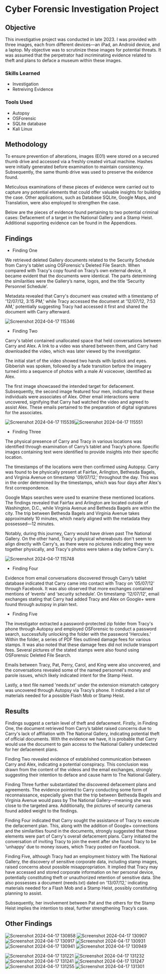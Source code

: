 # Cyber Forensic Investigation Project
## Objective
This investigative project was conducted in late 2023. I was provided with three images, each from different devices—an iPad, an Android device, and a laptop. My objective was to scrutinize these images for potential threats. It was assumed that the perpetrator had incriminating evidence related to theft and plans to deface a museum within these images.

### Skills Learned
- Investigation
- Retreiving Evidence

### Tools Used
- Autopsy
- OSForensic
- SQLite database
- Kali Linux

## Methodology
To ensure prevention of alterations, images (E01) were stored on a secured thumb drive and accessed via a freshly created virtual machine. Hashes were initially generated before examination to maintain consistency. Subsequently, the same thumb drive was used to preserve the evidence found.

Meticulous examinations of these pieces of evidence were carried out to capture any potential elements that could offer valuable insights for building the case. Other applications, such as Database SQLite, Google Maps, and Translation, were also employed to strengthen the case.

Below are the pieces of evidence found pertaining to two potential criminal cases: Defacement of a target in the National Gallery and a Stamp Heist. Additional supporting evidence can be found in the Appendices.

## Findings
- Finding One
  
We retrieved deleted Gallery documents related to the Security Schedule from Carry's tablet using OSForensic's Deleted File Search. When compared with Tracy's copy found on Tracy’s own external device, it became evident that the documents were identical. The parts determining the similarities were the Gallery’s name, logos, and the title ‘Security Personnel Schedule’.

Metadata revealed that Carry's document was created with a timestamp of '12/07/12, 3:15 PM,' while Tracy accessed the document at '12/07/12, 7:53 AM,' potentially suggesting Tracy had accessed it first and shared the document with Carry afterward.

![Screenshot 2024-04-17 115346](https://github.com/JolynNgSC/Cyber_Forensics-/assets/164031233/f51f772f-9939-4e53-9808-7014df39d413)

- Finding Two
  
Carry's tablet contained unallocated space that held conversations between Carry and Alex. A link to a video was shared between them, and Carry had downloaded the video, which was later viewed by the investigator.

The initial start of the video showed two hands with lipstick and eyes. Gibberish was spoken, followed by a fade transition before the imagery turned into a sequence of photos with a male AI voiceover, identified as Alex.

The first image showcased the intended target for defacement. Subsequently, the second image featured four men, indicating that these individuals were associates of Alex. Other email interactions were uncovered, signifying that Carry had watched the video and agreed to assist Alex. These emails pertained to the preparation of digital signatures for the associates.

![Screenshot 2024-04-17 115539](https://github.com/JolynNgSC/Cyber_Forensics-/assets/164031233/b5adae5a-5f96-42d7-9938-a91ac6163b70)![Screenshot 2024-04-17 115551](https://github.com/JolynNgSC/Cyber_Forensics-/assets/164031233/4fd056e7-8cfa-40c7-baed-851648c7de2e)

- Finding Three
  
The physical presence of Carry and Tracy in various locations was identified through examination of Carry’s tablet and Tracy’s phone. Specific images containing text were identified to provide insights into their specific location.

The timestamps of the locations were then confirmed using Autopsy. Carry was found to be physically present at Fairfax, Arlington, Bethesda Bagels, and Virginia Avenue on timestamp '09/07/12,' throughout the day. This was in the order determined by the timestamps, which was four days after Alex's first correspondence.

Google Maps searches were used to examine these mentioned locations. The findings revealed that Fairfax and Arlington are located outside of Washington, D.C., while Virginia Avenue and Bethesda Bagels are within the city. The trip between Bethesda Bagels and Virginia Avenue takes approximately 10 minutes, which nearly aligned with the metadata they possessed—12 minutes.

Notably, during this journey, Carry would have driven past The National Gallery. On the other hand, Tracy's physical whereabouts don't seem to align directly with Carry's, as there were no pictures indicating they were together physically, and Tracy's photos were taken a day before Carry's.

![Screenshot 2024-04-17 115748](https://github.com/JolynNgSC/Cyber_Forensics-/assets/164031233/4b6c4f86-7b4d-49ee-a0ae-13e478210ad0)

- Finding Four

Evidence from email conversations discovered through Carry’s tablet database indicated that Carry came into contact with Tracy on '05/07/12' through Facebook. It was also observed that more exchanges contained mentions of ‘events’ and ‘security schedule’. On timestamp '12/07/12', email exchanges stating that Carry had added Tracy and Alex on Google+ were found through autopsy in plain text.

- Finding Five

The investigator extracted a password-protected zip folder from Tracy's phone through Autopsy and employed OSForensic to conduct a password search, successfully unlocking the folder with the password 'Hercules.' Within the folder, a series of PDF files outlined damage fees for various stamps. It was also noted that these damage fees did not include transport fees. Several pictures of the stated stamps were also found using OSForensic Deleted File Search.

Emails between Tracy, Pat, Perry, Carol, and King were also uncovered, and the conversations revealed some of the named personnel's money and parole issues, which likely indicated intent for the Stamp Heist.

Lastly, a text file named 'needs.txt' under the extension mismatch category was uncovered through Autopsy via Tracy’s phone. It indicated a list of materials needed for a possible Flash Mob or Stamp Heist.

## Results

Findings suggest a certain level of theft and defacement. Firstly, in Finding One, the document retrieved from Carry’s tablet raised concerns due to Carry's lack of affiliation with The National Gallery, indicating potential theft of official documents. With the evidence we have, it is probable that Carry would use the document to gain access to the National Gallery undetected for her defacement plans.

Finding Two revealed evidence of established communication between Carry and Alex, indicating a potential conspiracy. This conclusion was drawn from the content of the videos and the email exchanges, strongly suggesting their intention to deface and cause harm to The National Gallery.

Finding Three further substantiated the discovered defacement plans and agreements. The evidence pointed to Carry conducting some form of reconnaissance, especially given that the trip between Bethesda Bagels and Virginia Avenue would pass by The National Gallery—meaning she was close to the targeted area. Additionally, the pictures of security cameras found added weight to the findings.

Finding Four indicated that Carry sought the assistance of Tracy to execute the defacement plan. This, along with the addition of Google+ connections and the similarities found in the documents, strongly suggested that these elements were part of Carry's overall defacement plans. Carry initiated the conversation of inviting Tracy to join the event after she found Tracy to be ‘unhappy’ due to money issues, which Tracy posted on Facebook.

Finding Five, although Tracy had an employment history with The National Gallery, the discovery of sensitive corporate data, including stamp images, raised concerns about possible misappropriation. It implied that Tracy may have accessed and stored corporate information on her personal device, potentially constituting theft or unauthorized retention of sensitive data. She also possesses a document (needs.txt) dated on '13/07/12,' indicating materials needed for a Flash Mob and a Stamp Heist, possibly constituting planning to assist.

Subsequently, her involvement between Pat and the others for the Stamp Heist implies the intention to steal, further strengthening Tracy’s case.

## Other Findings

![Screenshot 2024-04-17 130858](https://github.com/JolynNgSC/Cyber_Forensics-/assets/164031233/77a4a398-f7af-412b-bd09-c9f0d592f035) 
![Screenshot 2024-04-17 130907](https://github.com/JolynNgSC/Cyber_Forensics-/assets/164031233/ea2c5ec0-a5ea-4760-bbb9-7ffcbab1e780)
![Screenshot 2024-04-17 130917](https://github.com/JolynNgSC/Cyber_Forensics-/assets/164031233/0503d6d8-4e3c-43b7-a905-05abe88d4ef2)
![Screenshot 2024-04-17 130931](https://github.com/JolynNgSC/Cyber_Forensics-/assets/164031233/1f9a2188-7216-44b5-9875-03d03aa5c387)
![Screenshot 2024-04-17 130941](https://github.com/JolynNgSC/Cyber_Forensics-/assets/164031233/2e9a25d7-74d2-4783-803f-c38340ab3024)
![Screenshot 2024-04-17 130949](https://github.com/JolynNgSC/Cyber_Forensics-/assets/164031233/3eb8ed5a-cc47-4153-a3e8-227cd281caae)


![Screenshot 2024-04-17 131221](https://github.com/JolynNgSC/Cyber_Forensics-/assets/164031233/53e1c2e4-4be8-4ae7-8981-5297055fb5e5)
![Screenshot 2024-04-17 131232](https://github.com/JolynNgSC/Cyber_Forensics-/assets/164031233/68de4f62-05e4-411d-ad52-8d47df52b0bc)
![Screenshot 2024-04-17 131241](https://github.com/JolynNgSC/Cyber_Forensics-/assets/164031233/c6a1f517-9cfa-46a6-b8e9-0c32e73e6af8)
![Screenshot 2024-04-17 131247](https://github.com/JolynNgSC/Cyber_Forensics-/assets/164031233/fc468b5e-afef-4680-8ca1-6e5c5417ed0d)
![Screenshot 2024-04-17 131255](https://github.com/JolynNgSC/Cyber_Forensics-/assets/164031233/ea03db6b-bfb7-4f99-95e6-7380e69d3e0f)
![Screenshot 2024-04-17 131301](https://github.com/JolynNgSC/Cyber_Forensics-/assets/164031233/a44363a3-b929-4c76-bcf0-5be996292727)
